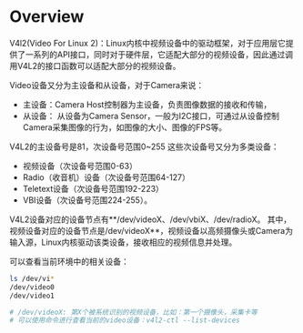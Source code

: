 # Overview

V4l2(Video For Linux 2)：Linux内核中视频设备中的驱动框架，对于应用层它提供了一系列的API接口，同时对于硬件层，它适配大部分的视频设备，因此通过调用V4L2的接口函数可以适配大部分的视频设备。

Video设备又分为主设备和从设备，对于Camera来说：
* 主设备：Camera Host控制器为主设备，负责图像数据的接收和传输， 
* 从设备： 从设备为Camera Sensor，一般为I2C接口，可通过从设备控制Camera采集图像的行为，如图像的大小、图像的FPS等。

V4L2的主设备号是81，次设备号范围0~255 这些次设备号又分为多类设备：
* 视频设备（次设备号范围0-63）
* Radio（收音机）设备（次设备号范围64-127）
* Teletext设备（次设备号范围192-223）
* VBI设备（次设备号范围224-255）。

V4L2设备对应的设备节点有**/dev/videoX、/dev/vbiX、/dev/radioX。 其中，视频设备对应的设备节点是/dev/videoX**，视频设备以高频摄像头或Camera为输入源，Linux内核驱动该类设备，接收相应的视频信息并处理。

可以查看当前环境中的相关设备：

```bash
ls /dev/vi*
/dev/video0
/dev/video1

# /dev/videoX: 第X个被系统识别的视频设备，比如：第一个摄像头，采集卡等
# 可以使用命令进行查看当前的video设备：v4l2-ctl --list-devices
```